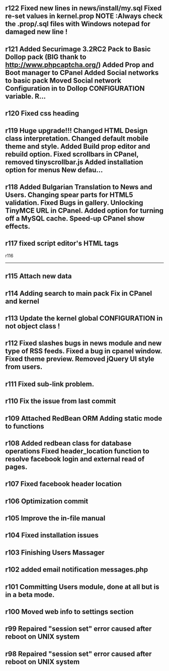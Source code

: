 r122
Fixed new lines in news/install/my.sql Fixed re-set values  in kernel.prop NOTE :Always check the .prop/.sql files with Windows notepad for damaged new line !
---------------------
r121
Added Securimage 3.2RC2 Pack to Basic Dollop pack (BIG thank to http://www.phpcaptcha.org/) Added  Prop and Boot manager to CPanel Added Social networks to basic pack Moved Social network Configuration in to Dollop CONFIGURATION variable. R...
---------------------
r120
Fixed css heading 
---------------------
r119
Huge upgrade!!! Changed HTML Design class interpretation. Changed default mobile theme and style. Added Build prop editor and rebuild option. Fixed scrollbars in CPanel, removed tinyscrollbar.js Added installation option for menus New defau...
---------------------
r118
Added Bulgarian Translation to News and Users. Changing spear parts for HTML5 validation. Fixed Bugs in gallery. Unlocking TinyMCE URL in CPanel. Added option for turning off a MySQL cache. Speed-up CPanel show effects.
---------------------
r117
fixed script editor's HTML tags 
---------------------
r116

---------------------
r115
Attach new data
---------------------
r114
Adding search to main pack  Fix in CPanel and kernel 
---------------------
r113
Update the kernel global CONFIGURATION in not object class !
---------------------
r112
Fixed slashes bugs in news module and new type of RSS feeds. Fixed a bug in cpanel window. Fixed theme preview. Removed jQuery UI style from users. 
---------------------
r111
Fixed sub-link problem.
---------------------
r110
Fix the issue from last commit
---------------------
r109
Attached RedBean ORM  Adding static mode to functions 
---------------------
r108
Added redbean class for database operations Fixed header_location function to resolve facebook login and external read of pages.
---------------------
r107
Fixed facebook header location 
---------------------
r106
Optimization commit
---------------------
r105
Improve the in-file manual 
---------------------
r104
Fixed installation issues 
---------------------
r103
Finishing Users Massager 
---------------------
r102
added email notification messages.php
---------------------
r101
Committing Users module, done at all but is in a beta mode. 
---------------------
r100
Moved web info to settings section
---------------------
r99
Repaired "session set" error caused after reboot  on UNIX system
---------------------
r98
Repaired "session set" error caused after reboot  on UNIX system
---------------------
